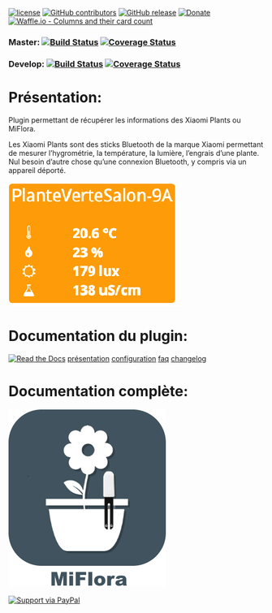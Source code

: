 [![license](https://img.shields.io/github/license/Jeedom-Plugins-Extra/plugin-MiFlora.svg)](./LICENSE) [![GitHub contributors](https://img.shields.io/github/contributors/Jeedom-Plugins-Extra/plugin-MiFlora.svg)](../../graphs/contributors) [![GitHub release](https://img.shields.io/github/release/Jeedom-Plugins-Extra/plugin-MiFlora.svg)](../../releases) [![Donate](https://img.shields.io/badge/Donate-PayPal-green.svg)](https://www.paypal.me/rjullien) [![Waffle.io - Columns and their card count](https://badge.waffle.io/Jeedom-Plugins-Extra/plugin-MiFlora.svg?columns=all)](https://waffle.io/Jeedom-Plugins-Extra/plugin-MiFlora)

### Master: [![Build Status](https://travis-ci.org/Jeedom-Plugins-Extra/plugin-MiFlora.svg?branch=master)](https://travis-ci.org/Jeedom-Plugins-Extra/plugin-MiFlora)  [![Coverage Status](https://coveralls.io/repos/github/Jeedom-Plugins-Extra/plugin-MiFlora/badge.svg?branch=master)](https://coveralls.io/github/Jeedom-Plugins-Extra/plugin-MiFlora?branch=master)

### Develop: [![Build Status](https://travis-ci.org/Jeedom-Plugins-Extra/plugin-MiFlora.svg?branch=Develop)](https://travis-ci.org/Jeedom-Plugins-Extra/plugin-MiFlora)  [![Coverage Status](https://coveralls.io/repos/github/Jeedom-Plugins-Extra/plugin-MiFlora/badge.svg?branch=Develop)](https://coveralls.io/github/Jeedom-Plugins-Extra/plugin-MiFlora?branch=Develop)

# Présentation:

Plugin permettant de récupérer les informations des Xiaomi Plants ou MiFlora.

Les Xiaomi Plants sont des sticks Bluetooth de la marque Xiaomi permettant de mesurer l’hygrométrie, la température, la lumière, l’engrais d’une plante. Nul besoin d’autre chose qu’une connexion Bluetooth, y compris via un appareil déporté.

[![Read the Docs](docs/images/MiFlora-Screenshot1.png)](docs/images/MiFlora-Screenshot1.png)

# Documentation du plugin:
[![Read the Docs](https://img.shields.io/readthedocs/pip.svg)](docs/fr_FR/presentation.md) 
[présentation](docs/fr_FR/presentation.md) [configuration](docs/fr_FR/configuration.md) [faq](docs/fr_FR/faq.md) [changelog](docs/fr_FR/changelog.md)



# Documentation complète:

[![Read the Docs](plugin_info/MiFlora_icon.png)](https://jeedom-plugins-extra.github.io/plugin-MiFlora)



[![Support via PayPal](https://cdn.rawgit.com/twolfson/paypal-github-button/1.0.0/dist/button.svg)](https://www.paypal.me/rjullien/)
